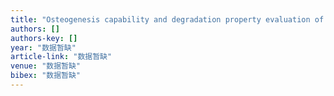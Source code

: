 ```yaml
---
title: "Osteogenesis capability and degradation property evaluation of injectable biomaterials: Comparison of computed tomography and ultrasound"
authors: []
authors-key: []
year: "数据暂缺"
article-link: "数据暂缺"
venue: "数据暂缺"
bibex: "数据暂缺"
---
```

